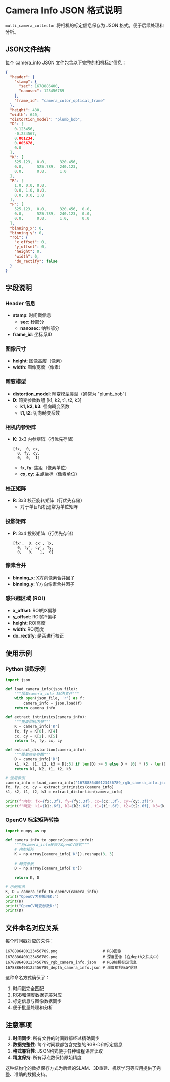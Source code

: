# Camera Info JSON 格式说明

`multi_camera_collector` 将相机的标定信息保存为 JSON 格式，便于后续处理和分析。

## JSON文件结构

每个 camera_info JSON 文件包含以下完整的相机标定信息：

```json
{
  "header": {
    "stamp": {
      "sec": 1678886400,
      "nanosec": 123456789
    },
    "frame_id": "camera_color_optical_frame"
  },
  "height": 480,
  "width": 640,
  "distortion_model": "plumb_bob",
  "D": [
    0.123456,
    -0.234567,
    0.001234,
    0.005678,
    0.0
  ],
  "K": [
    525.123,  0.0,      320.456,
    0.0,      525.789,  240.123,
    0.0,      0.0,      1.0
  ],
  "R": [
    1.0, 0.0, 0.0,
    0.0, 1.0, 0.0,
    0.0, 0.0, 1.0
  ],
  "P": [
    525.123,  0.0,      320.456,  0.0,
    0.0,      525.789,  240.123,  0.0,
    0.0,      0.0,      1.0,      0.0
  ],
  "binning_x": 0,
  "binning_y": 0,
  "roi": {
    "x_offset": 0,
    "y_offset": 0,
    "height": 0,
    "width": 0,
    "do_rectify": false
  }
}
```

## 字段说明

### Header 信息
- **stamp**: 时间戳信息
  - **sec**: 秒部分
  - **nanosec**: 纳秒部分
- **frame_id**: 坐标系ID

### 图像尺寸
- **height**: 图像高度（像素）
- **width**: 图像宽度（像素）

### 畸变模型
- **distortion_model**: 畸变模型类型（通常为 "plumb_bob"）
- **D**: 畸变参数数组 [k1, k2, t1, t2, k3]
  - **k1, k2, k3**: 径向畸变系数
  - **t1, t2**: 切向畸变系数

### 相机内参矩阵
- **K**: 3x3 内参矩阵（行优先存储）
  ```
  [fx,  0, cx,
    0, fy, cy,
    0,  0,  1]
  ```
  - **fx, fy**: 焦距（像素单位）
  - **cx, cy**: 主点坐标（像素单位）

### 校正矩阵
- **R**: 3x3 校正旋转矩阵（行优先存储）
  - 对于单目相机通常为单位矩阵

### 投影矩阵
- **P**: 3x4 投影矩阵（行优先存储）
  ```
  [fx',  0, cx', Tx,
    0, fy', cy', Ty,
    0,   0,   1,  0]
  ```

### 像素合并
- **binning_x**: X方向像素合并因子
- **binning_y**: Y方向像素合并因子

### 感兴趣区域 (ROI)
- **x_offset**: ROI的X偏移
- **y_offset**: ROI的Y偏移
- **height**: ROI高度
- **width**: ROI宽度
- **do_rectify**: 是否进行校正

## 使用示例

### Python 读取示例

```python
import json

def load_camera_info(json_file):
    """加载camera_info JSON文件"""
    with open(json_file, 'r') as f:
        camera_info = json.load(f)
    return camera_info

def extract_intrinsics(camera_info):
    """提取相机内参"""
    K = camera_info['K']
    fx, fy = K[0], K[4]
    cx, cy = K[2], K[5]
    return fx, fy, cx, cy

def extract_distortion(camera_info):
    """提取畸变参数"""
    D = camera_info['D']
    k1, k2, t1, t2, k3 = D[:5] if len(D) >= 5 else D + [0] * (5 - len(D))
    return k1, k2, t1, t2, k3

# 使用示例
camera_info = load_camera_info('1678886400123456789_rgb_camera_info.json')
fx, fy, cx, cy = extract_intrinsics(camera_info)
k1, k2, t1, t2, k3 = extract_distortion(camera_info)

print(f"内参: fx={fx:.3f}, fy={fy:.3f}, cx={cx:.3f}, cy={cy:.3f}")
print(f"畸变: k1={k1:.6f}, k2={k2:.6f}, t1={t1:.6f}, t2={t2:.6f}, k3={k3:.6f}")
```

### OpenCV 标定矩阵转换

```python
import numpy as np

def camera_info_to_opencv(camera_info):
    """将camera_info转换为OpenCV格式"""
    # 内参矩阵
    K = np.array(camera_info['K']).reshape(3, 3)
    
    # 畸变参数
    D = np.array(camera_info['D'])
    
    return K, D

# 示例用法
K, D = camera_info_to_opencv(camera_info)
print("OpenCV内参矩阵K:")
print(K)
print("OpenCV畸变参数D:")
print(D)
```

## 文件命名对应关系

每个时间戳对应的文件：

```
1678886400123456789.png                    # RGB图像
1678886400123456789.png                    # 深度图像 (在depth文件夹中)
1678886400123456789_rgb_camera_info.json   # RGB相机标定信息
1678886400123456789_depth_camera_info.json # 深度相机标定信息
```

这种命名方式确保了：
1. 时间戳完全匹配
2. RGB和深度数据完美对应
3. 标定信息与图像数据同步
4. 便于批量处理和分析

## 注意事项

1. **时间同步**: 所有文件的时间戳都经过精确同步
2. **数据完整性**: 每个时间戳都包含完整的RGB-D和标定信息
3. **格式兼容性**: JSON格式便于各种编程语言读取
4. **精度保持**: 所有浮点数保持原始精度

这种结构化的数据保存方式为后续的SLAM、3D重建、机器学习等应用提供了完整、准确的数据支持。